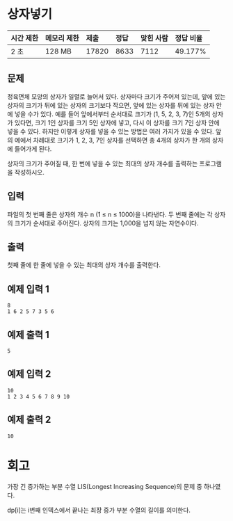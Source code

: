 # 상자넣기 

| 시간 제한 | 메모리 제한 | 제출  | 정답 | 맞힌 사람 | 정답 비율 |
| :-------- | :---------- | :---- | :--- | :-------- | :-------- |
| 2 초      | 128 MB      | 17820 | 8633 | 7112      | 49.177%   |

## 문제

정육면체 모양의 상자가 일렬로 늘어서 있다. 상자마다 크기가 주어져 있는데, 앞에 있는 상자의 크기가 뒤에 있는 상자의 크기보다 작으면, 앞에 있는 상자를 뒤에 있는 상자 안에 넣을 수가 있다. 예를 들어 앞에서부터 순서대로 크기가 (1, 5, 2, 3, 7)인 5개의 상자가 있다면, 크기 1인 상자를 크기 5인 상자에 넣고, 다시 이 상자를 크기 7인 상자 안에 넣을 수 있다. 하지만 이렇게 상자를 넣을 수 있는 방법은 여러 가지가 있을 수 있다. 앞의 예에서 차례대로 크기가 1, 2, 3, 7인 상자를 선택하면 총 4개의 상자가 한 개의 상자에 들어가게 된다.

상자의 크기가 주어질 때, 한 번에 넣을 수 있는 최대의 상자 개수를 출력하는 프로그램을 작성하시오.

## 입력

파일의 첫 번째 줄은 상자의 개수 n (1 ≤ n ≤ 1000)을 나타낸다. 두 번째 줄에는 각 상자의 크기가 순서대로 주어진다. 상자의 크기는 1,000을 넘지 않는 자연수이다.

## 출력

첫째 줄에 한 줄에 넣을 수 있는 최대의 상자 개수를 출력한다.

## 예제 입력 1 

```
8
1 6 2 5 7 3 5 6
```

## 예제 출력 1 

```
5
```

## 예제 입력 2 

```
10
1 2 3 4 5 6 7 8 9 10
```

## 예제 출력 2 

```
10
```

# 회고

가장 긴 증가하는 부분 수열 LIS(Longest Increasing Sequence)의 문제 중 하나였다.

dp[i]는 i번째 인덱스에서 끝나는 최장 증가 부분 수열의 길이를 의미한다.
